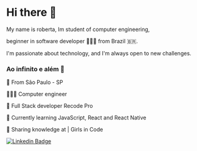 
# Hi there 🖖

My name is roberta, Im student of computer engineering, 

beginner in software developer 👩🏻‍💻
from Brazil 🇧🇷.

I'm passionate about technology, and I'm always open to new challenges.

### Ao infinito e além 🚀

📌 From São Paulo - SP

👩🏻‍💻 Computer engineer

👾 Full Stack developer Recode Pro

🌱 Currently learning JavaScript, React and React Native

💞  Sharing knowledge at | Girls in Code

[![Linkedin Badge](https://img.shields.io/badge/-Roberta%20Assunção-FF1493?style=flat-square&logo=Linkedin&logoColor=white&link=https://www.linkedin.com/in/robertaassuncao/)](https://www.linkedin.com/in/robertaassuncao/)
